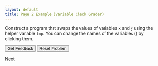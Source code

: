 ```yaml
---
layout: default
title: Page 2 Example (Variable Check Grader)
---
```


Construct a program that swaps the values of variables <code>x</code> and <code>y</code> using the helper variable <code>tmp</code>. You can change the names of the variables (<span class="jsparson-toggle"></span>) by clicking them.

<div id="p3-sortableTrash" class="sortable-code"></div> 
<div id="p3-sortable" class="sortable-code"></div> 
<div style="clear:both;"></div> 
<p> 
    <input id="p3-feedbackLink" value="Get Feedback" type="button" /> 
    <input id="p3-newInstanceLink" value="Reset Problem" type="button" /> 
</p> 

<script type="text/javascript"> 
(function(){
  var initial = "gehe 50 vorwärts\n" +
                "drehe links\n" +
                "gehe 3 vorwärts";
                
  var parsonsPuzzle = new ParsonsWidget({
    sortableId: "p3-sortable",
    max_wrong_lines: 10,
    grader: ParsonsWidget._graders.LineBasedGrader,
    exec_limit: 2500,
    can_indent: true,
    x_indent: 50,
    lang: "en",
    show_feedback: true,
    trashId: "p3-sortableTrash"
  });
  
  parsonsPuzzle.init(initial);
  parsonsPuzzle.shuffleLines();
  
  $("#p3-newInstanceLink").click(function(event){ 
      event.preventDefault(); 
      parsonsPuzzle.shuffleLines(); 
  }); 
  $("#p3-feedbackLink").click(function(event){ 
      event.preventDefault(); 
      parsonsPuzzle.getFeedback(); 
  }); 
})(); 
</script>
[Next](./example2.html)
